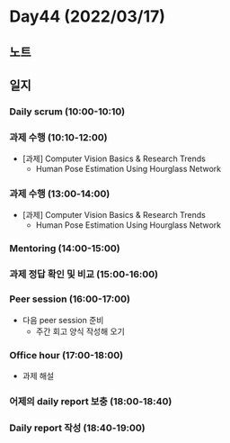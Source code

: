 # Day44 (2022/03/17)

## 노트

## 일지

### Daily scrum (10:00-10:10)

### 과제 수행 (10:10-12:00)

  * [과제] Computer Vision Basics & Research Trends
    * Human Pose Estimation Using Hourglass Network

### 과제 수행 (13:00-14:00)

  * [과제] Computer Vision Basics & Research Trends
    * Human Pose Estimation Using Hourglass Network

### Mentoring (14:00-15:00)

### 과제 정답 확인 및 비교 (15:00-16:00)

### Peer session (16:00-17:00)

  * 다음 peer session 준비
    * 주간 회고 양식 작성해 오기

### Office hour (17:00-18:00)

  * 과제 해설

### 어제의 daily report 보충 (18:00-18:40)

### Daily report 작성 (18:40-19:00)
